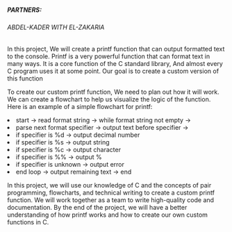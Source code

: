 <h5>PARTNERS:</h5>
<h6>ABDEL-KADER WITH EL-ZAKARIA</h6>

<p>In this project, We will create a printf function that can output formatted text to the console. Printf is a very powerful function that can format text in many ways. It is a core function of the C standard library, And almost every C program uses it at some point. Our goal is to create a custom version of this function</p>

<p>To create our custom printf function, We need to plan out how it will work. We can create a flowchart to help us visualize the logic of the function. Here is an example of a simple flowchart for printf:</p>

<li>start -> read format string -> while format string not empty -></li>
<li>parse next format specifier -> output text before specifier -></li>
<li>if specifier is %d -> output decimal number</li>
<li>if specifier is %s -> output string</li>
<li>if specifier is %c -> output character</li>
<li>if specifier is %% -> output %</li>
<li>if specifier is unknown -> output error</li>
<li>end loop -> output remaining text -> end</li>

<p>

In this project, we will use our knowledge of C and the concepts of pair programming, flowcharts, and technical writing to create a custom printf function. We will work together as a team to write high-quality code and documentation. By the end of the project, we will have a better understanding of how printf works and how to create our own custom functions in C.</p>